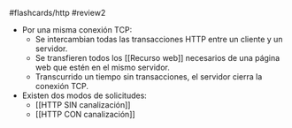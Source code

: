 #flashcards/http 
#review2

- Por una misma conexión TCP:
	- Se intercambian todas las transacciones HTTP entre un cliente y un servidor.
	- Se transfieren todos los [[Recurso web]] necesarios de una página web que estén en el mismo servidor.
	- Transcurrido un tiempo sin transacciones, el servidor cierra la conexión TCP.
- Existen dos modos de solicitudes:
	- [[HTTP SIN canalización]]
	- [[HTTP CON canalización]]